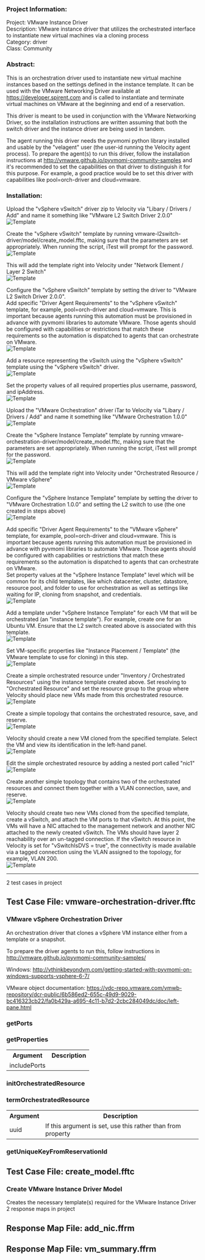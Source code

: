### Project Information:
Project: VMware Instance Driver  
Description: VMware instance driver that utilizes the orchestrated interface to instantiate new virtual machines via a cloning process  
Category: driver    
Class: Community    
  
### Abstract:  
  
This is an orchestration driver used to instantiate new virtual machine instances based on the settings defined in the instance template. It can be used with the VMware Networking Driver available at https://developer.spirent.com and is called to instantiate and terminate virtual machines on VMware at the beginning and end of a reservation.   
  
This driver is meant to be used in conjunction with the VMware Networking Driver, so the installation instructions are written assuming that both the switch driver and the instance driver are being used in tandem.  
  
The agent running this driver needs the pyvmomi python library installed and usable by the "velagent" user (the user-id running the Velocity agent process). To prepare the agent(s) to run this driver, follow the installation instructions at http://vmware.github.io/pyvmomi-community-samples and it's recommended to set the capabilities on that driver to distinguish it for this purpose. For example, a good practice would be to set this driver with capabilities like pool=orch-driver and cloud=vmware.  
  
  
### Installation:  
    
Upload the "vSphere vSwitch" driver zip to Velocity via "Libary / Drivers / Add" and name it something like "VMware L2 Switch Driver 2.0.0"  
![Template](documentation/l2.driver.upload.png)  
  
Create the "vSphere vSwitch" template by running vmware-l2switch-driver/model/create_model.fftc, making sure that the parameters are set appropriately. When running the script, iTest will prompt for the password.  
![Template](documentation/password1.png)  
  
This will add the template right into Velocity under "Network Element / Layer 2 Switch"  
![Template](documentation/l2.template.added.png)  
  
Configure the "vSphere vSwitch" template by setting the driver to "VMware L2 Switch Driver 2.0.0".  
Add specific "Driver Agent Requirements" to the "vSphere vSwitch" template, for example, pool=orch-driver and cloud=vmware. This is important because agents running this automation must be provisioned in advance with pyvmomi libraries to automate VMware. Those agents should be configured with capabilities or restrictions that match these requirements so the automation is dispatched to agents that can orchestrate on VMware.  
![Template](documentation/l2.template.requirements.png)  
  
Add a resource representing the vSwitch using the "vSphere vSwitch" template using the "vSphere vSwitch" driver.  
![Template](documentation/new.l2.resource.1.png)  
  
Set the property values of all required properties plus username, password, and ipAddress.  
![Template](documentation/new.l2.resource.2.png)  
  
Upload the "VMware Orchestration" driver iTar to Velocity via "Libary / Drivers / Add" and name it something like "VMware Orchestration 1.0.0"  
![Template](documentation/instance.driver.upload.png)  
  
Create the "vSphere Instance Template" template by running vmware-orchestration-driver/model/create_model.fftc, making sure that the parameters are set appropriately. When running the script, iTest will prompt for the password.  
![Template](documentation/run.model.png)  
  
This will add the template right into Velocity under "Orchestrated Resource / VMware vSphere"  
![Template](documentation/instance.template.added.png)  
  
Configure the "vSphere Instance Template" template by setting the driver to "VMware Orchestration 1.0.0" and setting the L2 switch to use (the one created in steps above)  
![Template](documentation/config.instance.template.1.png)  
  
Add specific "Driver Agent Requirements" to the "VMware vSphere" template, for example, pool=orch-driver and cloud=vmware. This is important because agents running this automation must be provisioned in advance with pyvmomi libraries to automate VMware. Those agents should be configured with capabilities or restrictions that match these requirements so the automation is dispatched to agents that can orchestrate on VMware.  
Set property values at the "vSphere Instance Template" level which will be common for its child templates, like which datacenter, cluster, datastore, resource pool, and folder to use for orchestration as well as settings like waiting for IP, cloning from snapshot, and credentials.  
![Template](documentation/config.instance.template.2.png)  
  
Add a template under "vSphere Instance Template" for each VM that will be orchestrated (an "instance template"). For example, create one for an Ubuntu VM. Ensure that the L2 switch created above is associated with this template.  
![Template](documentation/ubuntu.instance.1.png)  
  
Set VM-specific properties like "Instance Placement / Template" (the VMware template to use for cloning) in this step.  
![Template](documentation/ubuntu.instance.2.png)  
  
Create a simple orchestrated resource under "Inventory / Orchestrated Resources" using the instance template created above. Set resolving to "Orchestrated Resource" and set the resource group to the group where Velocity should place new VMs made from this orchestrated resource.  
![Template](documentation/new.orch.1.png)  
  
Create a simple topology that contains the orchestrated resource, save, and reserve.   
![Template](documentation/simple.topo.1.png)  
  
Velocity should create a new VM cloned from the specified template. Select the VM and view its identification in the left-hand panel.  
![Template](documentation/simple.res.1.png)  
  
Edit the simple orchestrated resource by adding a nested port called "nic1"  
![Template](documentation/nic1.png)  
  
Create another simple topology that contains two of the orchestrated resources and connect them together with a VLAN connection, save, and reserve.  
![Template](documentation/simple.topo.2.png)  
  
Velocity should create two new VMs cloned from the specified template, create a vSwitch, and attach the VM ports to that vSwitch. At this point, the VMs will have a NIC attached to the management network and another NIC attached to the newly created vSwitch. The VMs should have layer 2 reachability over an un-tagged connection. If the vSwitch resource in Velocity is set for "vSwitchIsDVS = true", the connectivity is made available via a tagged connection using the VLAN assigned to the topology, for example, VLAN 200.   
![Template](documentation/simple.res.2.png)  

 ----
2 test cases in project
## Test Case File: vmware-orchestration-driver.fftc
### VMware vSphere Orchestration Driver
An orchestration driver that clones a vSphere VM instance either from a template or a snapshot.

To prepare the driver agents to run this, follow instructions in http://vmware.github.io/pyvmomi-community-samples/

Windows: http://vthinkbeyondvm.com/getting-started-with-pyvmomi-on-windows-supports-vsphere-6-7/

VMware object documentation: https://vdc-repo.vmware.com/vmwb-repository/dcr-public/6b586ed2-655c-49d9-9029-bc416323cb22/fa0b429a-a695-4c11-b7d2-2cbc284049dc/doc/left-pane.html

### getPorts
### getProperties
<table><tr><th>Argument</th><th>Description</th></tr>
<tr><td>includePorts</td><tr></tr></table>

### initOrchestratedResource
### termOrchestratedResource
<table><tr><th>Argument</th><th>Description</th></tr>
<tr><td>uuid</td><td>If this argument is set, use this rather than from property</tr></td></table>

### getUniqueKeyFromReservationId
## Test Case File: create_model.fftc
### Create VMware Instance Driver Model
Creates the necessary template(s) required for the VMware Instance Driver
2 response maps in project
## Response Map File: add_nic.ffrm
## Response Map File: vm_summary.ffrm